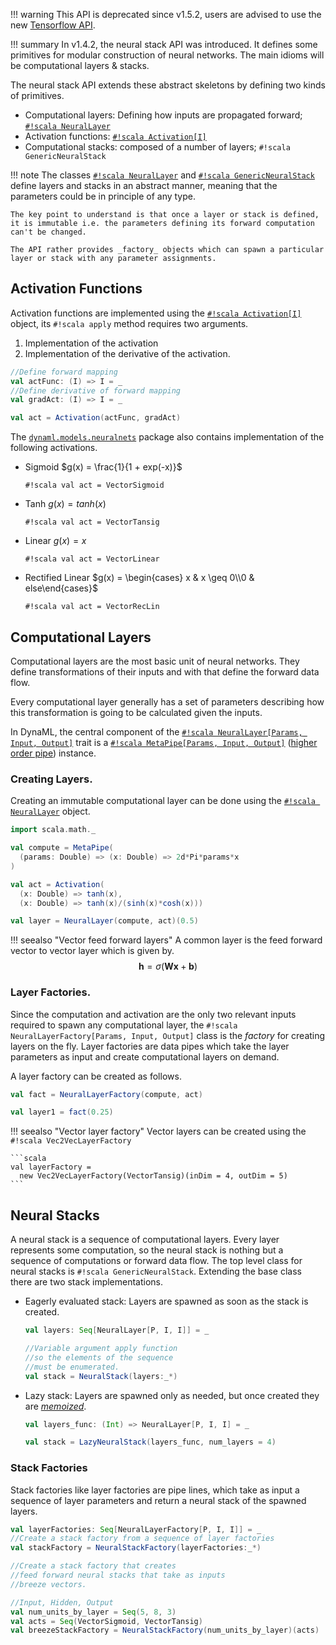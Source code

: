 !!! warning
		This API is deprecated since v1.5.2, users are advised to use the new [Tensorflow API](/core/core_dynaml_tf.md).

!!! summary
    In v1.4.2, the neural stack API was introduced. It defines some primitives for modular
    construction of neural networks. The main idioms will be computational layers & stacks.  


The neural stack API extends these abstract skeletons by defining two kinds of primitives.

 - Computational layers: Defining how inputs are propagated forward; [`#!scala NeuralLayer`](https://transcendent-ai-labs.github.io/api_docs/DynaML/recent/dynaml-core/index.html#io.github.mandar2812.dynaml.models.neuralnets.NeuralLayer)
 - Activation functions: [`#!scala Activation[I]`](https://transcendent-ai-labs.github.io/api_docs/DynaML/recent/dynaml-core/index.html#io.github.mandar2812.dynaml.models.neuralnets.Activation)
 - Computational stacks: composed of a number of layers; `#!scala GenericNeuralStack`

!!! note
    The classes [`#!scala NeuralLayer`](https://transcendent-ai-labs.github.io/api_docs/DynaML/recent/dynaml-core/index.html#io.github.mandar2812.dynaml.models.neuralnets.NeuralLayer) and [`#!scala GenericNeuralStack`](https://transcendent-ai-labs.github.io/api_docs/DynaML/recent/dynaml-core/index.html#io.github.mandar2812.dynaml.models.neuralnets.GenericNeuralStack) define layers and stacks in an abstract manner, meaning that the parameters could be in principle of any type.

    The key point to understand is that once a layer or stack is defined, it is immutable i.e. the parameters defining its forward computation can't be changed.

    The API rather provides _factory_ objects which can spawn a particular layer or stack with any parameter assignments.



## Activation Functions

Activation functions are implemented using the [`#!scala Activation[I]`](https://transcendent-ai-labs.github.io/api_docs/DynaML/recent/dynaml-core/index.html#io.github.mandar2812.dynaml.models.neuralnets.Activation) object, its `#!scala apply` method requires two
arguments.

  1. Implementation of the activation
  2. Implementation of the derivative of the activation.

```scala
//Define forward mapping
val actFunc: (I) => I = _
//Define derivative of forward mapping
val gradAct: (I) => I = _

val act = Activation(actFunc, gradAct)
```

The [`dynaml.models.neuralnets`](https://transcendent-ai-labs.github.io/api_docs/DynaML/recent/dynaml-core/index.html#io.github.mandar2812.dynaml.models.neuralnets.package) package also contains implementation of the following activations.

 - Sigmoid $g(x) = \frac{1}{1 + exp(-x)}$

      `#!scala val act = VectorSigmoid`

 - Tanh $g(x) = tanh(x)$

      `#!scala val act = VectorTansig`

 - Linear $g(x) = x$

      `#!scala val act = VectorLinear`

 - Rectified Linear $g(x) = \begin{cases} x & x \geq 0\\0 & else\end{cases}$

      `#!scala val act = VectorRecLin`


## Computational Layers

Computational layers are the most basic unit of neural networks. They define transformations of their inputs and with that define the forward data flow.

Every computational layer generally has a set of parameters describing how this transformation is going to be calculated given the inputs.

In DynaML, the central component of the [`#!scala NeuralLayer[Params, Input, Output]`](https://transcendent-ai-labs.github.io/api_docs/DynaML/recent/dynaml-core/index.html#io.github.mandar2812.dynaml.models.neuralnets.NeuralLayer) trait is a [`#!scala MetaPipe[Params, Input, Output]`](https://transcendent-ai-labs.github.io/api_docs/DynaML/recent/dynaml-pipes/index.html#io.github.mandar2812.dynaml.pipes.MetaPipe) ([higher order pipe](/pipes/pipes_api/#meta-pipe)) instance.

### Creating Layers.

Creating an immutable computational layer can be done using the [`#!scala NeuralLayer`](https://transcendent-ai-labs.github.io/api_docs/DynaML/recent/dynaml-core/index.html#io.github.mandar2812.dynaml.models.neuralnets.NeuralLayer$) object.

```scala
import scala.math._

val compute = MetaPipe(
  (params: Double) => (x: Double) => 2d*Pi*params*x
)

val act = Activation(
  (x: Double) => tanh(x),
  (x: Double) => tanh(x)/(sinh(x)*cosh(x)))

val layer = NeuralLayer(compute, act)(0.5)

```

!!! seealso "Vector feed forward layers"
    A common layer is the feed forward vector to vector layer which is given by.
    $$
    \mathbf{h} = \sigma(\mathbf{W} \mathbf{x} + \mathbf{b})
    $$



### Layer Factories.

Since the computation and activation are the only two relevant inputs required to spawn any computational layer, the `#!scala NeuralLayerFactory[Params, Input, Output]` class is the _factory_ for creating layers on the fly. Layer factories are data pipes which take the layer parameters as input and create computational layers on demand.

A layer factory can be created as follows.

```scala
val fact = NeuralLayerFactory(compute, act)

val layer1 = fact(0.25)
```

!!! seealso "Vector layer factory"
    Vector layers can be created using the `#!scala Vec2VecLayerFactory`

    ```scala
    val layerFactory =
      new Vec2VecLayerFactory(VectorTansig)(inDim = 4, outDim = 5)
    ```  

## Neural Stacks

A neural stack is a sequence of computational layers. Every layer represents some computation, so the neural stack is nothing but a sequence of computations or forward data flow. The top level class for neural stacks is `#!scala GenericNeuralStack`. Extending the base class there are two stack implementations.

  - Eagerly evaluated stack: Layers are spawned as soon as the stack is created.

    ```scala
    val layers: Seq[NeuralLayer[P, I, I]] = _

    //Variable argument apply function
    //so the elements of the sequence
    //must be enumerated.
    val stack = NeuralStack(layers:_*)
    ```

  - Lazy stack: Layers are spawned only as needed, but once created they are [_memoized_](https://en.wikipedia.org/wiki/Memoization).

    ```scala
    val layers_func: (Int) => NeuralLayer[P, I, I] = _

    val stack = LazyNeuralStack(layers_func, num_layers = 4)
    ```


### Stack Factories

Stack factories like layer factories are pipe lines, which take as input a sequence of layer parameters and return a neural stack of the spawned layers.

```scala
val layerFactories: Seq[NeuralLayerFactory[P, I, I]] = _
//Create a stack factory from a sequence of layer factories
val stackFactory = NeuralStackFactory(layerFactories:_*)

//Create a stack factory that creates
//feed forward neural stacks that take as inputs
//breeze vectors.

//Input, Hidden, Output
val num_units_by_layer = Seq(5, 8, 3)
val acts = Seq(VectorSigmoid, VectorTansig)
val breezeStackFactory = NeuralStackFactory(num_units_by_layer)(acts)
```
